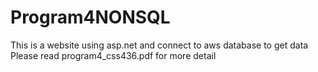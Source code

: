 # Program4NONSQL
This is a website using asp.net and connect to aws database to get data
Please read program4_css436.pdf for more detail
